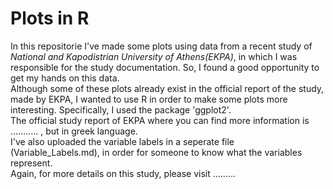 # **Plots in R**
In this repositorie I've made some plots using data from a recent study of *National and Kapodistrian University of Athens(EKPA)*, in which I was responsible for the study documentation. So, I found a good opportunity to get my hands on this data.\
Although some of these plots already exist in the official report of the study, made by EKPA, I wanted to use R in order to make some plots more interesting. Specifically, I used the package 'ggplot2'.\
The official study report of EKPA where you can find more information is ........... , but in greek language.\
I've also uploaded the variable labels in a seperate file (Variable_Labels.md), in order for someone to know what the variables represent.\
Again, for more details on this study, please visit .........
